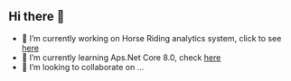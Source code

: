 ## Hi there 👋

- 🔭 I’m currently working on Horse Riding analytics system, click to see [here](https://github.com/JoshuaSutherland43/WIL_2025)
- 🌱 I’m currently learning Aps.Net Core 8.0, check [here]()
- 👯 I’m looking to collaborate on ...

<!--
**st10085208/st10085208** is a ✨ _special_ ✨ repository because its `README.md` (this file) appears on your GitHub profile.

Here are some ideas to get you started:

- 🔭 I’m currently working on ...
- 🌱 I’m currently learning ...
- 👯 I’m looking to collaborate on ...
- 🤔 I’m looking for help with ...
- 💬 Ask me about ...
- 📫 How to reach me: ...
- 😄 Pronouns: ...
- ⚡ Fun fact: ...
-->
